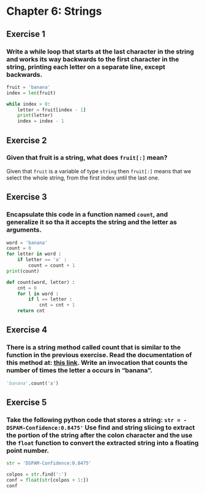 # Chapter 6: Strings
## Exercise 1
### Write a while loop that starts at the last character in the string and works its way backwards to the first character in the string, printing each letter on a separate line, except backwards.

```python
fruit = 'banana'
index = len(fruit)

while index > 0:
    letter = fruit[index - 1]
    print(letter)
    index = index - 1
```

## Exercise 2
### Given that fruit is a string, what does `fruit[:]` mean?

Given that `fruit` is a variable of type `string` then `fruit[:]` means that we select the whole string, from the first index until the last one.

## Exercise 3
### Encapsulate this code in a function named `count`, and generalize it so tha it accepts the string and the letter as arguments.

```python
word = 'banana'
count = 0
for letter in word :
    if letter == 'a' :
        count = count + 1
print(count)
```
```python
def count(word, letter) :
    cnt = 0
    for l in word :
        if l == letter :
            cnt = cnt + 1
    return cnt
```

## Exercise 4
### There is a string method called count that is similar to the function in the previous exercise. Read the documentation of this method at: [this link](https://docs.python.org/3/library/stdtypes.html#string-methods). Write an invocation that counts the number of times the letter a occurs in “banana”.

```python
'banana'.count('a')
```

## Exercise 5
### Take the following python code that stores a string: `str = -DSPAM-Confidence:0.8475'` Use find and string slicing to extract the portion of the string after the colon character and the use the `float` function to convert the extracted string into a floating point number.

```python
str = 'DSPAM-Confidence:0.8475'

colpos = str.find(':')
conf = float(str[colpos + 1:])
conf
```